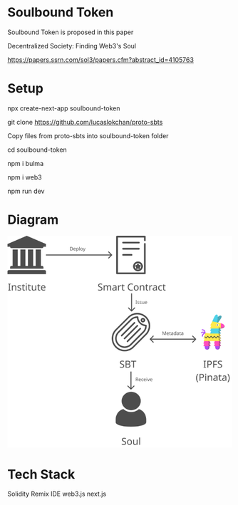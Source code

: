 # Soulbound Token

Soulbound Token is proposed in this paper

Decentralized Society: Finding Web3's Soul

https://papers.ssrn.com/sol3/papers.cfm?abstract_id=4105763

# Setup
npx create-next-app soulbound-token

git clone https://github.com/lucaslokchan/proto-sbts

Copy files from proto-sbts into soulbound-token folder

cd soulbound-token

npm i bulma

npm i web3

npm run dev

# Diagram
![Diagram](image/diagram.png)

# Tech Stack
Solidity
Remix IDE
web3.js
next.js
